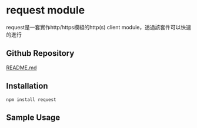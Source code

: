 request module
====

request是一套實作http/https模組的http(s) client module，透過該套件可以快速的進行

## Github Repository

[README.md](index.html?page=../node_modules/request/README.md)

## Installation

```
npm install request
```

## Sample Usage

<pre class="code" data-js="request/sample01.js"></pre>

<pre class="code" data-js="request/sample02.js"></pre>

<pre class="code" data-js="request/sample03.js"></pre>
